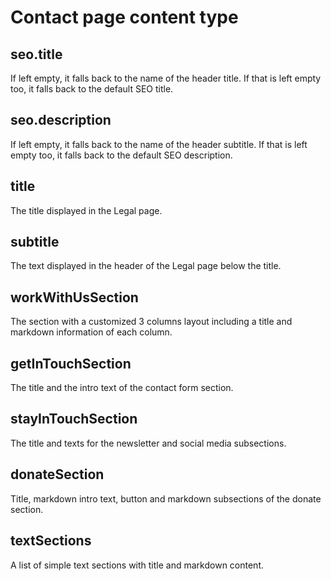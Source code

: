 # Contact page content type

## seo.title

If left empty, it falls back to the name of the header title. If that is left empty too, it falls back to the default SEO title.

## seo.description

If left empty, it falls back to the name of the header subtitle. If that is left empty too, it falls back to the default SEO description.

## title

The title displayed in the Legal page.

## subtitle

The text displayed in the header of the Legal page below the title.

## workWithUsSection

The section with a customized 3 columns layout including a title and markdown information of each column.

## getInTouchSection

The title and the intro text of the contact form section.

## stayInTouchSection

The title and texts for the newsletter and social media subsections.

## donateSection

Title, markdown intro text, button and markdown subsections of the donate section.

## textSections

A list of simple text sections with title and markdown content.
